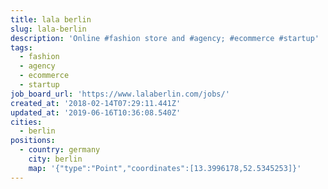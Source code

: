 ```yaml
---
title: lala berlin
slug: lala-berlin
description: 'Online #fashion store and #agency; #ecommerce #startup'
tags:
  - fashion
  - agency
  - ecommerce
  - startup
job_board_url: 'https://www.lalaberlin.com/jobs/'
created_at: '2018-02-14T07:29:11.441Z'
updated_at: '2019-06-16T10:36:08.540Z'
cities:
  - berlin
positions:
  - country: germany
    city: berlin
    map: '{"type":"Point","coordinates":[13.3996178,52.5345253]}'
---
```


